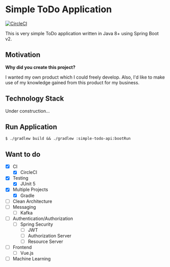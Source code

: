 # Simple ToDo Application
[![CircleCI](https://circleci.com/gh/perforb/simple-todo/tree/master.svg?style=shield&circle-token=972d4b658137dd49daddae29e77b9255f08f1ccc)](https://circleci.com/gh/perforb/simple-todo/tree/master)

This is very simple ToDo application written in Java 8+ using Spring Boot v2.

## Motivation

**Why did you create this project?**

I wanted my own product which I could freely develop.
Also, I'd like to make use of my knowledge gained from this product for my business.

## Technology Stack

Under construction...

## Run Application

```
$ ./gradlew build && ./gradlew :simple-todo-api:bootRun
```

## Want to do

* [x] CI
    - [x] CircleCI
* [x] Testing
    - [x] JUnit 5
* [x] Multiple Projects
    - [x] Gradle
* [ ] Clean Architecture
* [ ] Messaging
    - [ ] Kafka
* [ ] Authentication/Authorization
    - [ ] Spring Security
        - [ ] JWT
        - [ ] Authorization Server
        - [ ] Resource Server
* [ ] Frontend
    - [ ] Vue.js
* [ ] Machine Learning
